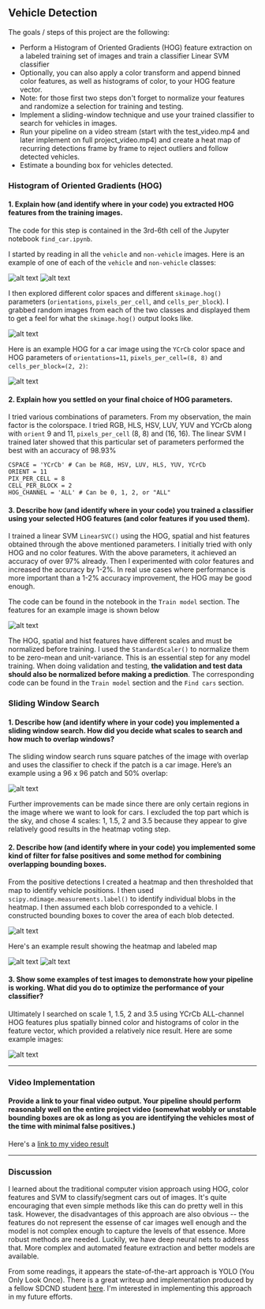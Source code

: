 ## Vehicle Detection

The goals / steps of this project are the following:

* Perform a Histogram of Oriented Gradients (HOG) feature extraction on a labeled training set of images and train a classifier Linear SVM classifier
* Optionally, you can also apply a color transform and append binned color features, as well as histograms of color, to your HOG feature vector. 
* Note: for those first two steps don't forget to normalize your features and randomize a selection for training and testing.
* Implement a sliding-window technique and use your trained classifier to search for vehicles in images.
* Run your pipeline on a video stream (start with the test_video.mp4 and later implement on full project_video.mp4) and create a heat map of recurring detections frame by frame to reject outliers and follow detected vehicles.
* Estimate a bounding box for vehicles detected.

[//]: # (Image References)
[image1]: ./output_images/car.png
[image2]: ./output_images/notcar.png
[image3]: ./output_images/hog.png
[image4]: ./output_images/hog_car.png
[image5]: ./output_images/features.png
[image6]: ./output_images/sliding_window_example.png
[image7]: ./output_images/sliding_window_scales.png
[image8]: ./output_images/heatmap.png
[image9]: ./output_images/labelmap.png
[image10]: ./output_images/test_output.png

### Histogram of Oriented Gradients (HOG)

#### 1. Explain how (and identify where in your code) you extracted HOG features from the training images.

The code for this step is contained in the 3rd-6th cell of the Jupyter notebook `find_car.ipynb`.  

I started by reading in all the `vehicle` and `non-vehicle` images.  Here is an example of one of each of the `vehicle` and `non-vehicle` classes:

![alt text][image1] ![alt text][image2]

I then explored different color spaces and different `skimage.hog()` parameters (`orientations`, `pixels_per_cell`, and `cells_per_block`). I grabbed random images from each of the two classes and displayed them to get a feel for what the `skimage.hog()` output looks like.

![alt text][image3]

Here is an example HOG for a car image using the `YCrCb` color space and HOG parameters of `orientations=11`, `pixels_per_cell=(8, 8)` and `cells_per_block=(2, 2)`:

![alt text][image4]

#### 2. Explain how you settled on your final choice of HOG parameters.

I tried various combinations of parameters. From my observation, the main factor is the colorspace. I tried RGB, HLS, HSV, LUV, YUV and YCrCb along with `orient` 9 and 11, `pixels_per_cell` (8, 8) and (16, 16). The linear SVM I trained later showed that this particular set of parameters performed the best with an accuracy of 98.93%

```
CSPACE = 'YCrCb' # Can be RGB, HSV, LUV, HLS, YUV, YCrCb
ORIENT = 11
PIX_PER_CELL = 8
CELL_PER_BLOCK = 2
HOG_CHANNEL = 'ALL' # Can be 0, 1, 2, or "ALL"
```

#### 3. Describe how (and identify where in your code) you trained a classifier using your selected HOG features (and color features if you used them).

I trained a linear SVM `LinearSVC()` using the HOG, spatial and hist features obtained through the above mentioned parameters. I initially tried with only HOG and no color features. With the above parameters, it achieved an accuracy of over 97% already. Then I experimented with color features and increased the accuracy by 1-2%. In real use cases where performance is more important than a 1-2% accuracy improvement, the HOG may be good enough.

The code can be found in the notebook in the `Train model` section. The features for an example image is shown below

![alt text][image5]

The HOG, spatial and hist features have different scales and must be normalized before training. I used the `StandardScaler()` to normalize them to be zero-mean and unit-variance. This is an essential step for any model training. When doing validation and testing, **the validation and test data should also be normalized before making a prediction**. The corresponding code can be found in the `Train model` section and the `Find cars` section.


### Sliding Window Search

#### 1. Describe how (and identify where in your code) you implemented a sliding window search.  How did you decide what scales to search and how much to overlap windows?

The sliding window search runs square patches of the image with overlap and uses the classifier to check if the patch is a car image. Here’s an example using a 96 x 96 patch and 50% overlap:

![alt text][image6]

Further improvements can be made since there are only certain regions in the image where we want to look for cars. I excluded the top part which is the sky, and chose 4 scales: 1, 1.5, 2 and 3.5 because they appear to give relatively good results in the heatmap voting step.

#### 2. Describe how (and identify where in your code) you implemented some kind of filter for false positives and some method for combining overlapping bounding boxes.

From the positive detections I created a heatmap and then thresholded that map to identify vehicle positions.  I then used `scipy.ndimage.measurements.label()` to identify individual blobs in the heatmap.  I then assumed each blob corresponded to a vehicle. I constructed bounding boxes to cover the area of each blob detected.  

![alt text][image7]

Here's an example result showing the heatmap and labeled map

![alt text][image8]
![alt text][image9]

#### 3. Show some examples of test images to demonstrate how your pipeline is working.  What did you do to optimize the performance of your classifier?

Ultimately I searched on scale 1, 1.5, 2 and 3.5 using YCrCb ALL-channel HOG features plus spatially binned color and histograms of color in the feature vector, which provided a relatively nice result.  Here are some example images:

![alt text][image10]

---

### Video Implementation

#### Provide a link to your final video output.  Your pipeline should perform reasonably well on the entire project video (somewhat wobbly or unstable bounding boxes are ok as long as you are identifying the vehicles most of the time with minimal false positives.)

Here's a [link to my video result](https://youtu.be/qNMrJdLmYyk)

---

### Discussion

I learned about the traditional computer vision approach using HOG, color features and SVM to classify/segment cars out of images. It's quite encouraging that even simple methods like this can do pretty well in this task. However, the disadvantages of this approach are also obvious -- the features do not represent the essense of car images well enough and the model is not complex enough to capture the levels of that essence. More robust methods are needed. Luckily, we have deep neural nets to address that. More complex and automated feature extraction and better models are available. 

From some readings, it appears the state-of-the-art approach is YOLO (You Only Look Once). There is a great writeup and implementation produced by a fellow SDCND student [here](https://medium.com/@ksakmann/vehicle-detection-and-tracking-using-hog-features-svm-vs-yolo-73e1ccb35866). I'm interested in implementing this approach in my future efforts.


